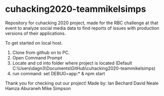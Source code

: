# cuhacking2020-teammikelsimps
 Repository for cuhacking 2020 project, made for the RBC challenge at that event to analyze social media data to find reports of issues with production versions of their applications.
 
 To get started on local host.
 1. Clone from github on to PC.
 2. Open Command Prompt
 3. Locate and cd into folder where project is located (Default C:\Users\dagn3\Documents\GitHub\cuhacking2020-teammikelsimps)
 4. run command: set DEBUG=app:* & npm start
 
 Thank you for checking out our project!
 Made by:
 Ian Bechard
 David Neale
 Hamza Aburaneh
 Mike Simpson
